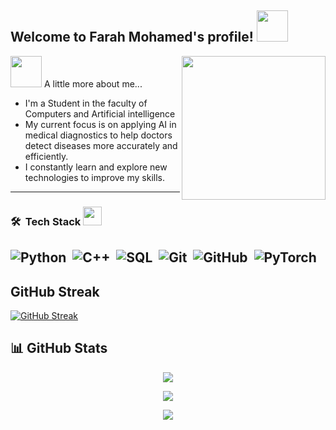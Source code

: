<h2>  Welcome to Farah Mohamed's profile! <img src="https://media.giphy.com/media/mGcNjsfWAjY5AEZNw6/giphy.gif" width="50"></h2>
<img align='right' src="https://media.giphy.com/media/68BuPwhY3moYZWdfJy/giphy.gif" width="230">

<img src="https://media.giphy.com/media/VgCDAzcKvsR6OM0uWg/giphy.gif" width="50"> A little more about me...  
  

- I'm a Student in the faculty of Computers and Artificial intelligence
- My current focus is on applying AI in medical diagnostics to help doctors detect diseases more accurately and efficiently.
- I constantly learn and explore new technologies to improve my skills.
---

### 🛠 &nbsp;Tech Stack <img src="https://media.giphy.com/media/WUlplcMpOCEmTGBtBW/giphy.gif" width="30"> 


![Python](https://img.shields.io/badge/-Python%20-05122A?style=flat&logo=python)&nbsp;
![C++](https://img.shields.io/badge/-C++-05122A?style=flat&logo=C++)&nbsp;
![SQL](https://img.shields.io/badge/-SQL-05122A?style=flat&logo=SQL)&nbsp;
![Git](https://img.shields.io/badge/-Git-05122A?style=flat&logo=git)&nbsp;
![GitHub](https://img.shields.io/badge/-GitHub-05122A?style=flat&logo=github)&nbsp;
![PyTorch](https://img.shields.io/badge/-PyTorch-05122A?style=flat&logo=pytorch)&nbsp;
---

##  GitHub Streak

[![GitHub Streak](https://streak-stats.demolab.com/?user=farah50)](https://git.io/streak-stats)


## 📊 GitHub Stats

<div align="center">
  
  ![](https://github-readme-stats.vercel.app/api?username=farah50&show_icons=true&theme=radical&locale=en)
  
  ![](https://github-readme-stats.vercel.app/api/top-langs/?username=farah50&layout=compact&theme=radical)
  
  ![](https://github-readme-streak-stats.herokuapp.com/?user=farah50&theme=radical)

</div>


